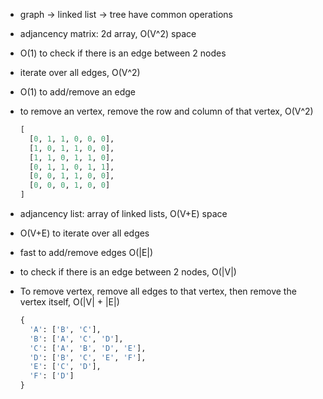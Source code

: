 - graph -> linked list -> tree have common operations

* adjancency matrix: 2d array, O(V^2) space
* O(1) to check if there is an edge between 2 nodes
* iterate over all edges, O(V^2)
* O(1) to add/remove an edge
* to remove an vertex, remove the row and column of that vertex, O(V^2)

  ```python
  [
    [0, 1, 1, 0, 0, 0],
    [1, 0, 1, 1, 0, 0],
    [1, 1, 0, 1, 1, 0],
    [0, 1, 1, 0, 1, 1],
    [0, 0, 1, 1, 0, 0],
    [0, 0, 0, 1, 0, 0]
  ]
  ```

* adjancency list: array of linked lists, O(V+E) space
* O(V+E) to iterate over all edges
* fast to add/remove edges O(|E|)
* to check if there is an edge between 2 nodes, O(|V|)
* To remove vertex, remove all edges to that vertex, then remove the vertex itself, O(|V| + |E|)

  ```python
  {
    'A': ['B', 'C'],
    'B': ['A', 'C', 'D'],
    'C': ['A', 'B', 'D', 'E'],
    'D': ['B', 'C', 'E', 'F'],
    'E': ['C', 'D'],
    'F': ['D']
  }
  ```
